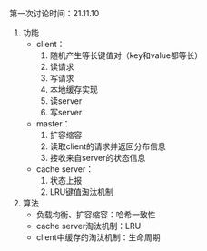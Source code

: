 第一次讨论时间：21.11.10

1. 功能
   - client：
     1. 随机产生等长键值对（key和value都等长）
     2. 读请求
     3. 写请求
     4. 本地缓存实现
     5. 读server
     6. 写server
   - master：
     1. 扩容缩容
     2. 读取client的请求并返回分布信息
     3. 接收来自server的状态信息
   - cache server：
     1. 状态上报
     2. LRU键值淘汰机制
2. 算法
   - 负载均衡、扩容缩容：哈希一致性
   - cache server淘汰机制：LRU
   - client中缓存的淘汰机制：生命周期

